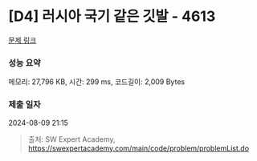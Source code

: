 # [D4] 러시아 국기 같은 깃발 - 4613 

[문제 링크](https://swexpertacademy.com/main/code/problem/problemDetail.do?contestProbId=AWQl9TIK8qoDFAXj) 

### 성능 요약

메모리: 27,796 KB, 시간: 299 ms, 코드길이: 2,009 Bytes

### 제출 일자

2024-08-09 21:15



> 출처: SW Expert Academy, https://swexpertacademy.com/main/code/problem/problemList.do